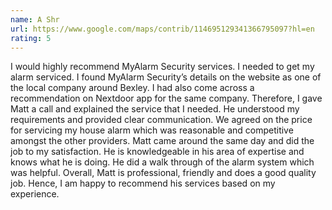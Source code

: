 ```yaml
---
name: A Shr
url: https://www.google.com/maps/contrib/114695129341366795097?hl=en
rating: 5
---
```


I would highly recommend MyAlarm Security services. I needed to get my alarm serviced. I found MyAlarm Security’s details on the website as one of the local company around Bexley. I had also come across a recommendation on Nextdoor app for the same company. Therefore, I gave Matt a call and explained the service that I needed. He understood my requirements and provided clear communication. We agreed on the price for servicing my house alarm which was reasonable and competitive amongst the other providers. Matt came around the same day and did the job to my satisfaction. He is knowledgeable in his area of expertise and knows what he is doing. He did a walk through of the alarm system which was helpful. Overall, Matt is professional, friendly and does a good quality job. Hence, I am happy to recommend his services based on my experience.
